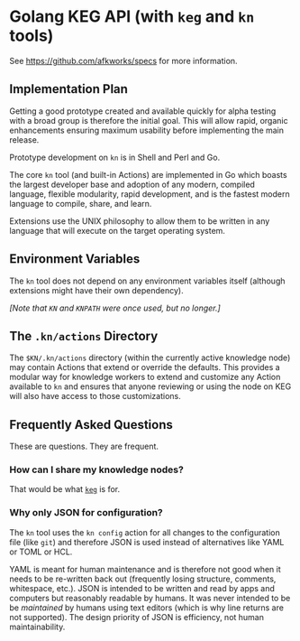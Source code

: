 # Golang KEG API (with `keg` and `kn` tools)

See <https://github.com/afkworks/specs> for more information.

## Implementation Plan

Getting a good prototype created and available quickly for alpha testing
with a broad group is therefore the initial goal. This will allow rapid,
organic enhancements ensuring maximum usability before implementing the
main release.

Prototype development on `kn` is in Shell and Perl and Go.

The core `kn` tool (and built-in Actions) are implemented in Go which
boasts the largest developer base and adoption of any modern, compiled
language, flexible modularity, rapid development, and is the fastest
modern language to compile, share, and learn.

Extensions use the UNIX philosophy to allow them to be written in any
language that will execute on the target operating system.

## Environment Variables

The `kn` tool does not depend on any environment variables itself
(although extensions might have their own dependency).

*[Note that `KN` and `KNPATH` were once used, but no longer.]*

## The `.kn/actions` Directory

The `$KN/.kn/actions` directory (within the currently active knowledge node)
may contain Actions that extend or override the defaults. This provides
a modular way for knowledge workers to extend and customize any Action
available to `kn` and ensures that anyone reviewing or using the node on
KEG will also have access to those customizations.

## Frequently Asked Questions

These are questions. They are frequent.

### How can I share my knowledge nodes? 

That would be what [`keg`](https://github.com/afkworks/keg) is for.

### Why only JSON for configuration?

The `kn` tool uses the `kn config` action for all changes to the
configuration file (like `git`) and therefore JSON is used instead of
alternatives like YAML or TOML or HCL.

YAML is meant for human maintenance and is therefore not good when it
needs to be re-written back out (frequently losing structure, comments,
whitespace, etc.). JSON is intended to be written and read by apps and
computers but reasonably readable by humans. It was never intended to be
be *maintained* by humans using text editors (which is why line returns
are not supported). The design priority of JSON is efficiency, not human
maintainability.

